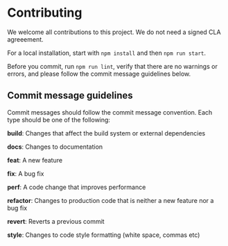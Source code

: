 # Contributing

We welcome all contributions to this project.
We do not need a signed CLA agreeement.

For a local installation, start with `npm install` and then `npm run start`.

Before you commit, run `npm run lint`, verify that there are no warnings or errors, and 
please follow the commit message guidelines below.

## Commit message guidelines
Commit messages should follow the commit message convention. Each type should be one of the following:

**build**: Changes that affect the build system or external dependencies

**docs**: Changes to documentation

**feat**: A new feature

**fix**: A bug fix

**perf**: A code change that improves performance

**refactor**: Changes to production code that is neither a new feature nor a bug fix

**revert**: Reverts a previous commit

**style**: Changes to code style formatting (white space, commas etc)
